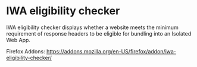 # IWA eligibility checker

IWA eligibility checker displays whether a website meets the minimum requirement of response headers to be eligible for bundling into an Isolated Web App.


Firefox Addons: https://addons.mozilla.org/en-US/firefox/addon/iwa-eligibility-checker/
